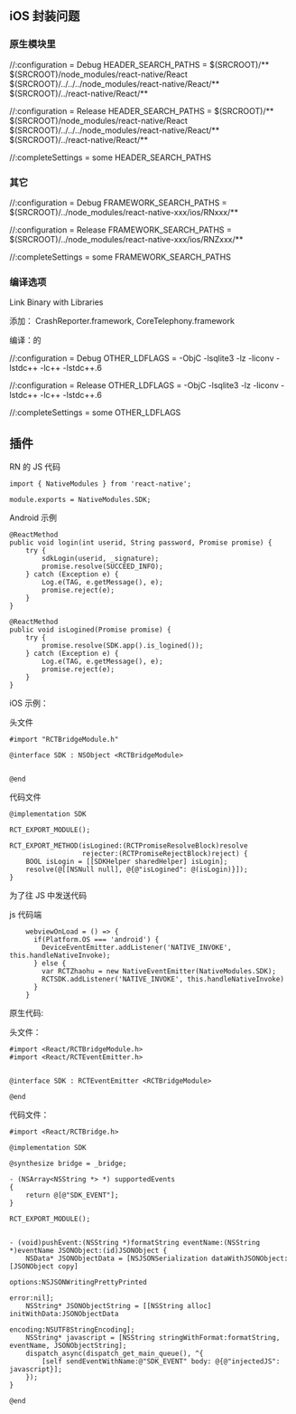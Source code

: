 

iOS 封装问题
---

### 原生模块里

//:configuration = Debug
HEADER_SEARCH_PATHS = $(SRCROOT)/** $(SRCROOT)/node_modules/react-native/React $(SRCROOT)/../../../node_modules/react-native/React/** $(SRCROOT)/../react-native/React/**

//:configuration = Release
HEADER_SEARCH_PATHS = $(SRCROOT)/** $(SRCROOT)/node_modules/react-native/React $(SRCROOT)/../../../node_modules/react-native/React/** $(SRCROOT)/../react-native/React/**

//:completeSettings = some
HEADER_SEARCH_PATHS

### 其它 

//:configuration = Debug
FRAMEWORK_SEARCH_PATHS = $(SRCROOT)/../node_modules/react-native-xxx/ios/RNxxx/**

//:configuration = Release
FRAMEWORK_SEARCH_PATHS = $(SRCROOT)/../node_modules/react-native-xxx/ios/RNZxxx/**

//:completeSettings = some
FRAMEWORK_SEARCH_PATHS



### 编译选项


Link Binary with Libraries

添加： CrashReporter.framework, CoreTelephony.framework

编译：的

//:configuration = Debug
OTHER_LDFLAGS = -ObjC -lsqlite3 -lz -liconv -lstdc++ -lc++ -lstdc++.6

//:configuration = Release
OTHER_LDFLAGS = -ObjC -lsqlite3 -lz -liconv -lstdc++ -lc++ -lstdc++.6

//:completeSettings = some
OTHER_LDFLAGS


插件 
---

RN 的 JS 代码 

```
import { NativeModules } from 'react-native';

module.exports = NativeModules.SDK;
```

Android 示例

```
@ReactMethod
public void login(int userid, String password, Promise promise) {
    try {
        sdkLogin(userid, _signature);
        promise.resolve(SUCCEED_INFO);
    } catch (Exception e) {
        Log.e(TAG, e.getMessage(), e);
        promise.reject(e);
    }
}

@ReactMethod
public void isLogined(Promise promise) {
    try {
        promise.resolve(SDK.app().is_logined());
    } catch (Exception e) {
        Log.e(TAG, e.getMessage(), e);
        promise.reject(e);
    }
}
```

iOS 示例：

头文件

```
#import "RCTBridgeModule.h"

@interface SDK : NSObject <RCTBridgeModule>


@end
```

代码文件

```
@implementation SDK

RCT_EXPORT_MODULE();
```

```objc
RCT_EXPORT_METHOD(isLogined:(RCTPromiseResolveBlock)resolve
                  rejecter:(RCTPromiseRejectBlock)reject) {
    BOOL isLogin = [[SDKHelper sharedHelper] isLogin];
    resolve(@[[NSNull null], @{@"isLogined": @(isLogin)}]);
}
```

为了往 JS 中发送代码

js 代码端


```
    webviewOnLoad = () => {
      if(Platform.OS === 'android') {
        DeviceEventEmitter.addListener('NATIVE_INVOKE', this.handleNativeInvoke);
      } else {
        var RCTZhaohu = new NativeEventEmitter(NativeModules.SDK);
        RCTSDK.addListener('NATIVE_INVOKE', this.handleNativeInvoke)
      }
    }
```      

原生代码:

头文件：

```
#import <React/RCTBridgeModule.h>
#import <React/RCTEventEmitter.h>


@interface SDK : RCTEventEmitter <RCTBridgeModule>

@end
```

代码文件：

```
#import <React/RCTBridge.h>

@implementation SDK

@synthesize bridge = _bridge;

- (NSArray<NSString *> *) supportedEvents
{
    return @[@"SDK_EVENT"];
}

RCT_EXPORT_MODULE();


- (void)pushEvent:(NSString *)formatString eventName:(NSString *)eventName JSONObject:(id)JSONObject {
    NSData* JSONObjectData = [NSJSONSerialization dataWithJSONObject:[JSONObject copy]
                                                             options:NSJSONWritingPrettyPrinted
                                                               error:nil];
    NSString* JSONObjectString = [[NSString alloc] initWithData:JSONObjectData
                                                       encoding:NSUTF8StringEncoding];
    NSString* javascript = [NSString stringWithFormat:formatString, eventName, JSONObjectString];
    dispatch_async(dispatch_get_main_queue(), ^{
        [self sendEventWithName:@"SDK_EVENT" body: @{@"injectedJS": javascript}];
    });
}

@end
```

